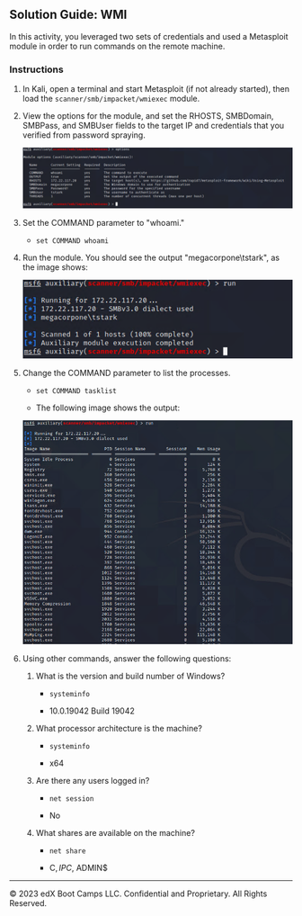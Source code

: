 ## Solution Guide: WMI

In this activity, you leveraged two sets of credentials and used a Metasploit module in order to run commands on the remote machine.

### Instructions

1. In Kali, open a terminal and start Metasploit (if not already started), then load the `scanner/smb/impacket/wmiexec` module.

2. View the options for the module, and set the RHOSTS, SMBDomain, SMBPass, and SMBUser fields to the target IP and credentials that you verified from password spraying.

	 ![A screenshot depicts the options for the module.](options.PNG)

3. Set the COMMAND parameter to "whoami."

     - `set COMMAND whoami`

4.  Run the module. You should see the output "megacorpone\tstark", as the image shows:

	 ![A screenshot depicts the output.](RUN.PNG)

5. Change the COMMAND parameter to list the processes. 
    
     - `set COMMAND tasklist`

     - The following image shows the output:

	 ![A screenshot depicts the list of processes.](tasklist.PNG)

6. Using other commands, answer the following questions:

	1. What is the version and build number of Windows?
	
		- `systeminfo`
		
		- 10.0.19042 Build 19042
	
	2. What processor architecture is the machine?
	
		- `systeminfo`
		
		- x64
	
	3. Are there any users logged in?
		
		- `net session`
		
		- No
	
	4. What shares are available on the machine?
	
		- `net share`
		
		- C$, IPC$, ADMIN$

---
&copy; 2023 edX Boot Camps LLC. Confidential and Proprietary. All Rights Reserved.



